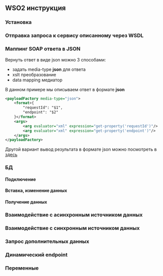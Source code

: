 ## WSO2 инструкция
### Установка
### Отправка запроса к сервису описанному через WSDL
### Маппинг SOAP ответа в JSON
Вернуть ответ в виде json можно 3 способами:
- задать media-type **json**  для ответа
- xslt преобразование
- data mapping медиатор

В данном примере мы описываем ответ в формате **json** 
```xml
<payloadFactory media-type="json">
    <format>{
        "requestId": "$1",
        "endpoint": "$2"	
    }</format>
    <args>
        <arg evaluator="xml" expression="get-property('requestId')"/>
        <arg evaluator="xml" expression="get-property('endpoint')"/>
    </args>
</payloadFactory>
```

Другой вариант вывод результата в формате json можно посмотреть в [здесь](#Запрос-дополнительных-данных)
### БД
#### Подключение
#### Вставка, изменение данных
#### Получение данных
### Взаимодействие с асинхронным источником данных
### Взаимодействие с синхронным источником данных
### Запрос дополнительных данных
### Динамический endpoint
### Переменные